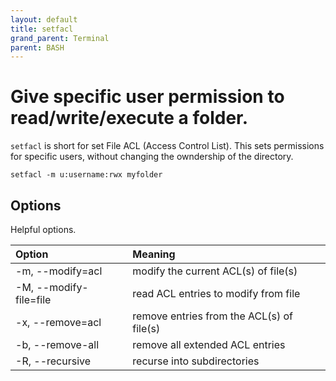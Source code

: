 ```yaml
---
layout: default
title: setfacl
grand_parent: Terminal
parent: BASH
---
```


# Give specific user permission to read/write/execute a folder.

`setfacl` is short for set File ACL (Access Control List). This sets permissions for specific users, without changing the owndership of the directory.

```
setfacl -m u:username:rwx myfolder
```

## Options 

Helpful options.

| Option | Meaning |
| :----- | :------ |
| \-m, \--modify=acl        | modify the current ACL(s) of file(s) |
| \-M, \--modify-file=file  | read ACL entries to modify from file |
| \-x, \--remove=acl        | remove entries from the ACL(s) of file(s) |
| \-b, \--remove-all        | remove all extended ACL entries |
| \-R, \--recursive         | recurse into subdirectories |
